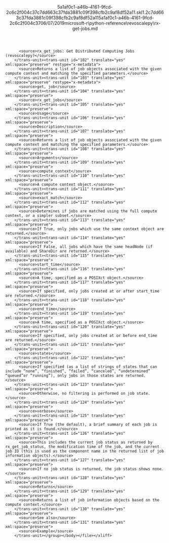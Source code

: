 <?xml version="1.0"?><xliff version="1.2" xmlns="urn:oasis:names:tc:xliff:document:1.2" xmlns:xsi="http://www.w3.org/2001/XMLSchema-instance" xsi:schemaLocation="urn:oasis:names:tc:xliff:document:1.2 xliff-core-1.2-transitional.xsd"><file datatype="xml" original="rx-get-jobs.md" source-language="en-US" target-language="en-US"><header><tool tool-id="mdxliff" tool-name="mdxliff" tool-version="1.0-4e81c41" tool-company="Microsoft" /><xliffext:skl_file_name xmlns:xliffext="urn:microsoft:content:schema:xliffextensions">5a1af0c1-a46b-4161-9fcd-2c6c2f004c37c7dd663c37fda3881c09f398cfb2c9af8df52a11.skl</xliffext:skl_file_name><xliffext:version xmlns:xliffext="urn:microsoft:content:schema:xliffextensions">1.2</xliffext:version><xliffext:ms.openlocfilehash xmlns:xliffext="urn:microsoft:content:schema:xliffextensions">c7dd663c37fda3881c09f398cfb2c9af8df52a11</xliffext:ms.openlocfilehash><xliffext:ms.sourcegitcommit xmlns:xliffext="urn:microsoft:content:schema:xliffextensions">5a1af0c1-a46b-4161-9fcd-2c6c2f004c37</xliffext:ms.sourcegitcommit><xliffext:ms.lasthandoff xmlns:xliffext="urn:microsoft:content:schema:xliffextensions">06/07/2019</xliffext:ms.lasthandoff><xliffext:ms.openlocfilepath xmlns:xliffext="urn:microsoft:content:schema:xliffextensions">microsoft-r\python-reference\revoscalepy\rx-get-jobs.md</xliffext:ms.openlocfilepath></header><body><group id="content" extype="content"><trans-unit id="101" translate="yes" xml:space="preserve" restype="x-metadata">
          <source>rx_get_jobs: Get Distributed Computing Jobs (revoscalepy)</source>
        </trans-unit><trans-unit id="102" translate="yes" xml:space="preserve" restype="x-metadata">
          <source>Returns a list of job objects associated with the given compute context and matching the specified parameters.</source>
        </trans-unit><trans-unit id="103" translate="yes" xml:space="preserve" restype="x-metadata">
          <source>get, job</source>
        </trans-unit><trans-unit id="104" translate="yes" xml:space="preserve">
          <source>rx_get_jobs</source>
        </trans-unit><trans-unit id="105" translate="yes" xml:space="preserve">
          <source>Usage</source>
        </trans-unit><trans-unit id="106" translate="yes" xml:space="preserve">
          <source>Description</source>
        </trans-unit><trans-unit id="107" translate="yes" xml:space="preserve">
          <source>Returns a list of job objects associated with the given compute context and matching the specified parameters.</source>
        </trans-unit><trans-unit id="108" translate="yes" xml:space="preserve">
          <source>Arguments</source>
        </trans-unit><trans-unit id="109" translate="yes" xml:space="preserve">
          <source>compute_context</source>
        </trans-unit><trans-unit id="110" translate="yes" xml:space="preserve">
          <source>A compute context object.</source>
        </trans-unit><trans-unit id="111" translate="yes" xml:space="preserve">
          <source>exact_match</source>
        </trans-unit><trans-unit id="112" translate="yes" xml:space="preserve">
          <source>Determines if jobs are matched using the full compute context, or a simpler subset.</source>
        </trans-unit><trans-unit id="113" translate="yes" xml:space="preserve">
          <source>If True, only jobs which use the same context object are returned.</source>
        </trans-unit><trans-unit id="114" translate="yes" xml:space="preserve">
          <source>If False, all jobs which have the same headNode (if available) and ShareDir are returned.</source>
        </trans-unit><trans-unit id="115" translate="yes" xml:space="preserve">
          <source>start_time</source>
        </trans-unit><trans-unit id="116" translate="yes" xml:space="preserve">
          <source>A time, specified as a POSIXct object.</source>
        </trans-unit><trans-unit id="117" translate="yes" xml:space="preserve">
          <source>If specified, only jobs created at or after start_time are returned.</source>
        </trans-unit><trans-unit id="118" translate="yes" xml:space="preserve">
          <source>end_time</source>
        </trans-unit><trans-unit id="119" translate="yes" xml:space="preserve">
          <source>A time, specified as a POSIXct object.</source>
        </trans-unit><trans-unit id="120" translate="yes" xml:space="preserve">
          <source>If specified, only jobs created at or before end_time are returned.</source>
        </trans-unit><trans-unit id="121" translate="yes" xml:space="preserve">
          <source>states</source>
        </trans-unit><trans-unit id="122" translate="yes" xml:space="preserve">
          <source>If specified (as a list of strings of states that can include “none”, “finished”, “failed”, “canceled”, “undetermined” “queued”or “running”), only jobs in those states are returned.</source>
        </trans-unit><trans-unit id="123" translate="yes" xml:space="preserve">
          <source>Otherwise, no filtering is performed on job state.</source>
        </trans-unit><trans-unit id="124" translate="yes" xml:space="preserve">
          <source>verbose</source>
        </trans-unit><trans-unit id="125" translate="yes" xml:space="preserve">
          <source>If True (the default), a brief summary of each job is printed as it is found.</source>
        </trans-unit><trans-unit id="126" translate="yes" xml:space="preserve">
          <source>This includes the current job status as returned by rx_get_job_status, the modification time of the job, and the current job ID (this is used as the component name in the returned list of job information objects).</source>
        </trans-unit><trans-unit id="127" translate="yes" xml:space="preserve">
          <source>If no job status is returned, the job status shows none.</source>
        </trans-unit><trans-unit id="128" translate="yes" xml:space="preserve">
          <source>Returns</source>
        </trans-unit><trans-unit id="129" translate="yes" xml:space="preserve">
          <source>Returns a list of job information objects based on the compute context.</source>
        </trans-unit><trans-unit id="130" translate="yes" xml:space="preserve">
          <source>See also</source>
        </trans-unit><trans-unit id="131" translate="yes" xml:space="preserve">
          <source>Example</source>
        </trans-unit></group></body></file></xliff>
